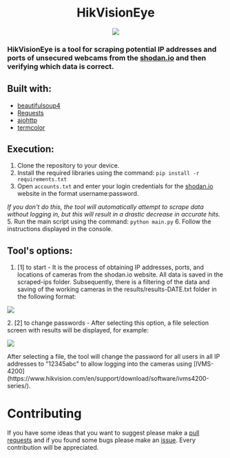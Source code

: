 <div align="center">

# HikVisionEye

</div>

<p align="center">  
<img src="https://i.imgur.com/vo3gteU.png">
</p>


### HikVisionEye is a tool for scraping potential IP addresses and ports of unsecured webcams from the [shodan.io](https://www.shodan.io/) and then verifying which data is correct.


## Built with:
* [beautifulsoup4](https://pypi.org/project/beautifulsoup4/)
* [Requests](https://pypi.org/project/requests/)
* [aiohttp](https://pypi.org/project/aiohttp/)
* [termcolor](https://pypi.org/project/termcolor/)

## Execution:
1. Clone the repository to your device.
2. Install the required libraries using the command: ``pip install -r requirements.txt``
3. Open ``accounts.txt`` and enter your login credentials for the [shodan.io](https://www.shodan.io/) website in the format username:password.

*If you don't do this, the tool will automatically attempt to scrape data without logging in, but this will result in a drastic decrease in accurate hits.*
5. Run the main script using the command: ``python main.py``
6. Follow the instructions displayed in the console.

## Tool's options:
1. [1] to start - It is the process of obtaining IP addresses, ports, and locations of cameras from the shodan.io website. All data is saved in the scraped-ips folder. Subsequently, there is a filtering of the data and saving of the working cameras in the results/results-DATE.txt folder in the following format:
<p align="left">  
<img src="https://i.imgur.com/uleFyDL.png">
</p>
2. [2] to change passwords - After selecting this option, a file selection screen with results will be displayed, for example:
<p align="left">  
<img src="https://i.imgur.com/oB8uf87.png">
</p>
After selecting a file, the tool will change the password for all users in all IP addresses to "12345abc" to allow logging into the cameras using [IVMS-4200](https://www.hikvision.com/en/support/download/software/ivms4200-series/).


# Contributing
If you have some ideas that you want to suggest please make a [pull requests](https://github.com/yunglean4171/HikVisionEye/pulls) and if you found some bugs please make an [issue](https://github.com/yunglean4171/HikVisionEye/issues). Every contribution will be appreciated.
